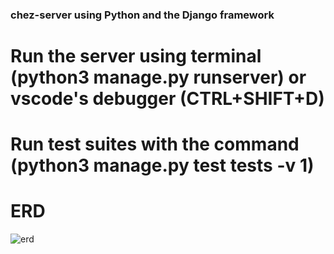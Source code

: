 ### chez-server using Python and the Django framework

# Run the server using terminal (python3 manage.py runserver) or vscode's debugger (CTRL+SHIFT+D)

# Run test suites with the command (python3 manage.py test tests -v 1)

# ERD
![erd](https://user-images.githubusercontent.com/113314343/227345881-659c91d2-aefb-44b7-984e-1e5e4cd63c1b.JPG)
